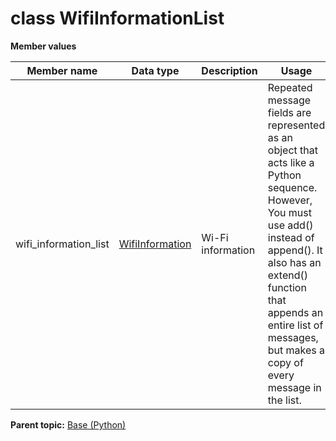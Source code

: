 # class WifiInformationList

 **Member values** 

|Member name|Data type|Description|Usage|
|-----------|---------|-----------|-----|
|wifi\_information\_list| [WifiInformation](WifiInformation.md#)|Wi-Fi information|Repeated message fields are represented as an object that acts like a Python sequence. However, You must use add\(\) instead of append\(\). It also has an extend\(\) function that appends an entire list of messages, but makes a copy of every message in the list.|

**Parent topic:** [Base \(Python\)](../../summary_pages/Base.md)

